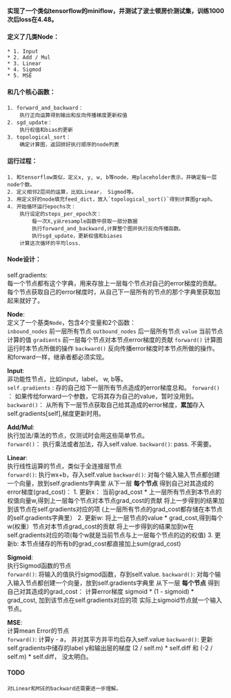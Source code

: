 **实现了一个类似tensorflow的miniflow，并测试了波士顿房价测试集，训练1000次后loss在4.48。**  

#### 定义了几类Node：  
    * 1. Input  
    * 2. Add / Mul  
    * 3. Linear   
    * 4. Sigmod  
    * 5. MSE  
#### 和几个核心函数：
    1. forward_and_backward：  
        执行正向运算得到输出和反向传播梯度更新权值  
    2. sgd_update：  
        执行权值和bias的更新  
    3. topological_sort：  
        确定计算图，返回排好执行顺序的node列表  

#### 运行过程：
    1. 和tensorflow类似，定义x, y, w, b等node，用placeholder表示，并确定每一层node个数。  
    2. 定义相邻2层间的运算，比如Linear， Sigmod等。  
    3. 用定义好的node填充feed_dict，放入`topological_sort()`得到计算图graph。  
    4. 开始循环运行epochs次：  
        执行设定的steps_per_epoch次：
            每一次X,y从resample函数中获取一部分数据
            执行forward_and_backward,计算整个图并执行反向传播函数。
            执行sgd_update，更新权值和biases
        计算这次循环的平均loss.


#### Node设计：  

self.gradients:  
        每一个节点都有这个字典，用来存放上一层每个节点对自己的error梯度的贡献。 
        每个节点获取自己的error梯度时，从自己下一层所有的节点的那个字典里获取加起来就好了。

**Node**:  
    定义了一个基类`Node`，包含4个变量和2个函数：  
        `inbound_nodes`   前一层所有节点
        `outbound_nodes`  后一层所有节点
        `value`           当前节点计算的值
        `gradients`       前一层每个节点对本节点error梯度的贡献
        `forward()`       计算图运行时本节点所做的操作
        `backward()`      反向传播error梯度时本节点所做的操作。 和forward一样，继承者都必须实现。

**Input**:  
    非功能性节点，比如input，label， w, b等。  
        `self.gradients` : 存的自己给下一层所有节点造成的error梯度总和。
        `forward()` ：  如果传给forward一个参数，它将其存为自己的value，暂时没用到。
        `backward()`：  从所有下一层节点获取自己给其造成的error梯度，**累加**存入self.gradients[self],梯度更新时用。
    
**Add/Mul**:  
    执行加法/乘法的节点，仅测试时会用这些简单节点。  
        `forward()`：   执行乘法或者加法，存入self.value.
        `backward()`:   pass. 不需要。

**Linear**:  
    执行线性运算的节点，类似于全连接层节点  
        `forward()`:    执行wx+b，存入self.value
        `backward()`:   对每个输入输入节点都创建一个向量，放到self.gradients字典里
                        从下一层 **每个节点** 得到自己对其造成的error梯度(grad_cost)：
                            1. 更新x：
                                    当前grad_cost * 上一层所有节点到本节点的权值向量w,得到上一层每个节点对本节点grad_cost的贡献
                                    将上一步得到的结果加到该节点在self.gradients对应的项 (上一层所有节点的grad_cost都存储在本节点的self.gradients字典里）
                            2. 更新w:
                                    将上一层节点的value * grad_cost,得到每个w(权重）节点对本节点grad_cost的贡献
                                    将上一步得到的结果加到w在self.gradients对应的项(每个w就是当前节点与上一层每个节点的边的权值)
                            3. 更新b: 本节点储存的所有b的grad_cost都直接加上sum(grad_cost)


**Sigmoid**:  
    执行Sigmod函数的节点  
        `forward()`:    将输入的值执行sigmod函数，存到self.value.
        `backward()`:   对每个输入输入节点都创建一个向量，放到self.gradients字典里
                        从下一层 **每个节点** 得到自己对其造成的grad_cost：
                        计算error梯度 sigmoid * (1 - sigmoid) * grad_cost, 加到该节点在self.gradients对应的项
                        实际上sigmoid节点就一个输入节点。


**MSE**:  
    计算mean Error的节点  
        `forward()`:    计算y - a， 并对其平方并平均后存入self.value
        `backward()`:   更新self.gradients中储存的label y和输出层的梯度 (2 / self.m) * self.diff 和 (-2 / self.m) * self.diff， 没太明白。


#### TODO
    对Linear和MSE的backward还需要进一步理解。  

        
